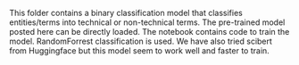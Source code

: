 This folder contains a binary classification model that classifies entities/terms into technical or non-technical terms. 
The pre-trained model posted here can be directly loaded. The notebook contains code to train the model. RandomForrest 
classification is used. We have also tried scibert from Huggingface but this model seem to work well and faster to train. 
